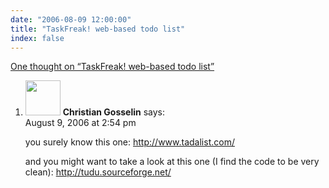 ```yaml
---
date: "2006-08-09 12:00:00"
title: "TaskFreak! web-based todo list"
index: false
---
```


[One thought on &ldquo;TaskFreak! web-based todo list&rdquo;](/lemire/blog/2006/08-09-taskfreak-web-based-todo-list)

<ol class="comment-list">
<li id="comment-20459" class="comment even thread-even depth-1">
<div class="comment-author vcard">
<img alt src="https://secure.gravatar.com/avatar/3029bd415d4a98f6159399ca7cd83011?s=56&#038;d=mm&#038;r=g" srcset="https://secure.gravatar.com/avatar/3029bd415d4a98f6159399ca7cd83011?s=112&#038;d=mm&#038;r=g 2x" class="avatar avatar-56 photo" height="56" width="56" decoding="async" /> <b class="fn">Christian Gosselin</b> <span class="says">says:</span> </div>
<div class="comment-metadata"><time datetime="2006-08-09T14:54:52+00:00">August 9, 2006 at 2:54 pm</time></a> </div>
<div class="comment-content">
<p>you surely know this one: <a href="http://www.tadalist.com/" rel="nofollow ugc">http://www.tadalist.com/</a></p>
<p>and you might want to take a look at this one (I find the code to be very clean): <a href="http://tudu.sourceforge.net/" rel="nofollow ugc">http://tudu.sourceforge.net/</a></p>
</div>
</li>
</ol>

